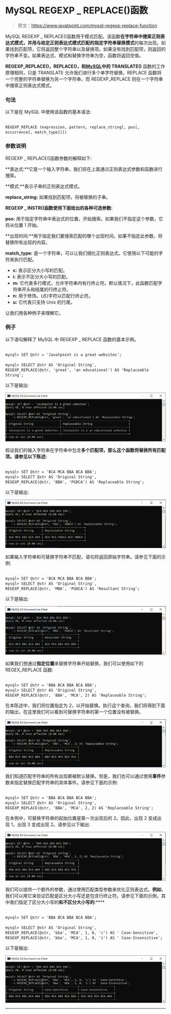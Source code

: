 # MySQL REGEXP _ REPLACE()函数

> 原文：<https://www.javatpoint.com/mysql-regexp-replace-function>

MySQL REGEXP _ REPLACE()函数用于模式匹配。该函数**在字符串中搜索正则表达式模式，并用与给定正则表达式模式匹配的指定字符串替换模式**的每次出现。如果找到匹配项，它将返回整个字符串以及替换项。如果没有找到匹配项，则返回的字符串不变。如果表达式、模式和替换字符串为空，函数将返回空值。

**REGEXP_REPLACE()，REPLACE()，**和**[MySQL](https://www.javatpoint.com/mysql-tutorial)中的 TRANSLATE()** 函数的工作原理相同，只是 TRANSLATE 允许我们进行多个单字符替换，REPLACE 函数将一个完整的字符串替换为另一个字符串，而 REGEXP_REPLACE 则在一个字符串中搜索正则表达式模式。

### 句法

以下是在 MySQL 中使用该函数的基本语法:

```

REGEXP_REPLACE (expression, pattern, replace_string[, pos[, occurrence[, match_type]]])

```

### 参数说明

REGEXP _ REPLACE()函数参数的解释如下:

**表达式:**它是一个输入字符串，我们将在上面通过正则表达式参数和函数进行搜索。

**模式:**表示子串的正则表达式模式。

**replace_string:** 如果找到匹配项，将被替换的子串。

**REGEXP _ INSTR()函数使用下面给出的各种可选参数:**

**pos:** 用于指定字符串中表达式的位置，开始搜索。如果我们不指定这个参数，它将从位置 1 开始。

**出现时间:**用于指定我们要搜索匹配的哪个出现时间。如果不指定此参数，将替换所有出现的内容。

**match_type:** 是一个字符串，可以让我们细化正则表达式。它使用以下可能的字符来执行匹配。

*   **c:** 表示区分大小写的匹配。
*   **i:** 表示不区分大小写的匹配。
*   **m:** 它代表多行模式，允许字符串内有行终止符。默认情况下，此函数匹配字符串开头和结尾的行终止符。
*   **n:** 用于修饰。(点)字符以匹配行终止符。
*   **u:** 它代表只支持 Unix 的行尾。

让我们用各种例子来理解它。

### 例子

以下语句解释了 MySQL 中 REGEXP _ REPLACE 函数的基本示例。

```

mysql> SET @str = 'Javatpoint is a great websites';

mysql> SELECT @str AS 'Original String', 
REGEXP_REPLACE(@str, 'great', 'an educational') AS 'Replaceable String';

```

以下是输出:

![MySQL REGEXP_REPLACE() Function](img/b6ced3df591d274ffb4b37e4d463cfa8.png)

假设我们的输入字符串在字符串中包含**多个匹配项，那么这个函数将替换所有匹配项。请参见以下陈述:**

```

mysql> SET @str = 'BCA MCA BBA BCA BBA';
mysql> SELECT @str AS 'Original String',
REGEXP_REPLACE(@str, 'BBA', 'PGDCA') AS 'Replaceable String';

```

以下是输出:

![MySQL REGEXP_REPLACE() Function](img/2b8197fcb75b65effb30546ab560e5e2.png)

如果输入字符串和可替换字符串不匹配，语句将返回原始字符串。请参见下面的示例:

```

mysql> SET @str = 'BCA MCA BBA BCA BBA';
mysql> SELECT @str AS 'Original String',
REGEXP_REPLACE(@str, 'MBA', 'PGDCA') AS 'Resultant String';

```

以下是输出:

![MySQL REGEXP_REPLACE() Function](img/d5f9626ef6f4265ae5437aa2442f291d.png)

如果我们想通过**指定位置**来替换字符串开始替换，我们可以使用如下的 REGEX_REPLACE 函数:

```

mysql> SET @str = 'BBA BCA BBA BCA BBA';
mysql> SELECT @str AS 'Original String',
REGEXP_REPLACE(@str, 'BBA', 'MCA', 2) AS 'Replaceable String';

```

在本陈述中，我们将位置指定为 2，以开始替换。执行这个查询，我们将得到下面的输出，在这里我们可以看到可替换字符串的第一个位置没有被替换。

![MySQL REGEXP_REPLACE() Function](img/662e4f2c0759f2bd755e75153550c904.png)

我们知道匹配字符串的所有出现都被默认替换。但是，我们也可以通过使用**事件**参数来指定替换匹配字符串的具体事件。请参见下面的示例:

```

mysql> SET @str = 'BBA BCA BBA BCA BBA';
mysql> SELECT @str AS 'Original String',
REGEXP_REPLACE(@str, 'BBA', 'MCA', 2, 2) AS 'Replaceable String';

```

在本例中，可替换字符串的起始位置是第一次出现后的 2。因此，出现 2 变成出现 1，出现 3 变成出现 2。请参见以下输出:

![MySQL REGEXP_REPLACE() Function](img/7bd71eed676b3e618e2d33975f79985f.png)

我们可以提供一个额外的参数，通过使用匹配类型参数来优化正则表达式。**例如**，我们可以用它来验证匹配是区分大小写还是包含行终止符。请参见下面的示例，其中我们指定了区分大小写的**和不区分大小写的**:****

```

mysql> SET @str = 'BBA BCA BBA BCA BBA';

mysql> SELECT @str AS 'Original String',
REGEXP_REPLACE(@str, 'bba', 'MCA', 1, 0, 'c') AS ' Case-Sensitive',
REGEXP_REPLACE(@str, 'bba', 'MCA', 1, 0, 'i') AS ' Case-Insensitive';

```

以下是输出:

![MySQL REGEXP_REPLACE() Function](img/eb32404b4af44a3cc09cc864558afb92.png)

* * ***
